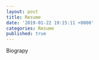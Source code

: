 ```yaml
---
layout: post
title: Resume
date: '2019-01-22 19:15:11 +0000'
categories: Resume
published: true
---
```

Biograpy

